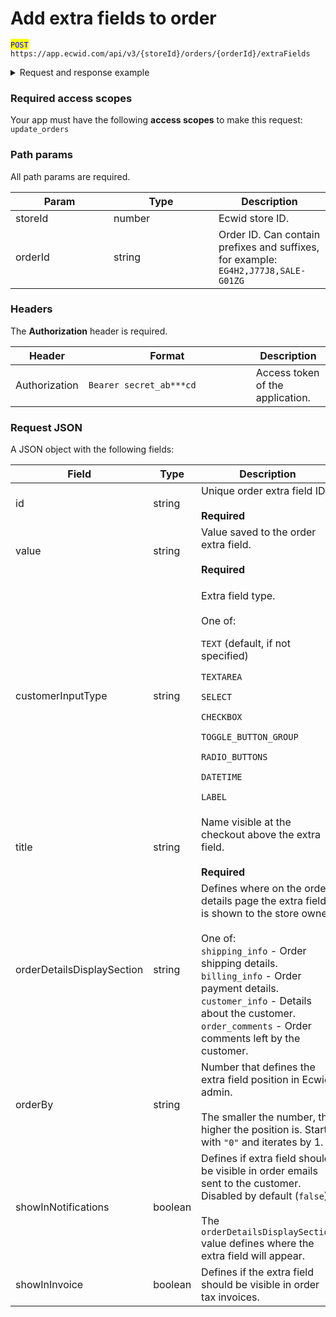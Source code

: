 # Add extra fields to order

<mark style="color:blue;">`POST`</mark> `https://app.ecwid.com/api/v3/{storeId}/orders/{orderId}/extraFields`&#x20;

<details>

<summary>Request and response example</summary>

Request:

```http
POST /api/v3/1003/orders/JJ5HH/extraFields/tips HTTP/1.1
Authorization: Bearer secret_token
Host: app.ecwid.com
Content-Type: application/json
Cache-Control: no-cache

{
    "id": "reference_number",
    "value": "#334-3340-1",
    "customerInputType": "TEXT",
    "title": "Affiliate number",
    "orderDetailsDisplaySection": "billing_info",
    "showInNotifications": false,
    "showInInvoice": false
}
```

Response:

<pre class="language-json"><code class="lang-json">{
<strong>    "createCount": 1
</strong>}
</code></pre>

</details>

### Required access scopes

Your app must have the following **access scopes** to make this request: `update_orders`

### Path params

All path params are required.

<table><thead><tr><th width="141">Param</th><th width="152">Type</th><th>Description</th></tr></thead><tbody><tr><td>storeId</td><td>number</td><td>Ecwid store ID.</td></tr><tr><td>orderId</td><td>string</td><td>Order ID. Can contain prefixes and suffixes, for example: <code>EG4H2,J77J8,SALE-G01ZG</code></td></tr></tbody></table>

### Headers

The **Authorization** header is required.

<table><thead><tr><th>Header</th><th width="252">Format</th><th>Description</th></tr></thead><tbody><tr><td>Authorization</td><td><code>Bearer secret_ab***cd</code></td><td>Access token of the application.</td></tr></tbody></table>

### Request JSON

A JSON object with the following fields:

<table><thead><tr><th width="249">Field</th><th width="125">Type</th><th>Description</th></tr></thead><tbody><tr><td>id</td><td>string</td><td>Unique order extra field ID.<br><br><strong>Required</strong></td></tr><tr><td>value</td><td>string</td><td>Value saved to the order extra field.<br><br><strong>Required</strong></td></tr><tr><td>customerInputType</td><td>string</td><td><p>Extra field type.<br><br>One of:</p><p><code>TEXT</code> (default, if not specified)</p><p><code>TEXTAREA</code></p><p><code>SELECT</code></p><p><code>CHECKBOX</code></p><p><code>TOGGLE_BUTTON_GROUP</code></p><p><code>RADIO_BUTTONS</code></p><p><code>DATETIME</code></p><p><code>LABEL</code></p></td></tr><tr><td>title</td><td>string</td><td>Name visible at the checkout above the extra field.<br><br><strong>Required</strong></td></tr><tr><td>orderDetailsDisplaySection</td><td>string</td><td>Defines where on the order details page the extra field is shown to the store owner.<br><br>One of:<br><code>shipping_info</code> - Order shipping details.<br><code>billing_info</code> - Order payment details.<br><code>customer_info</code> - Details about the customer.<br><code>order_comments</code> - Order comments left by the customer.</td></tr><tr><td>orderBy</td><td>string</td><td>Number that defines the extra field position in Ecwid admin. <br><br>The smaller the number, the higher the position is. Starts with <code>"0"</code> and iterates by 1.</td></tr><tr><td>showInNotifications</td><td>boolean</td><td>Defines if extra field should be visible in order emails sent to the customer. Disabled by default (<code>false</code>).<br><br>The <code>orderDetailsDisplaySection</code> value defines where the extra field will appear.</td></tr><tr><td>showInInvoice</td><td>boolean</td><td>Defines if the extra field should be visible in order tax invoices.</td></tr></tbody></table>

